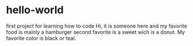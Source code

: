 # hello-world
first project for learning how to code
Hi, it is someone here and my favorite food is mainly a hamburger second favorite is a sweet wich is a donut.
My favorite color is black or teal.
